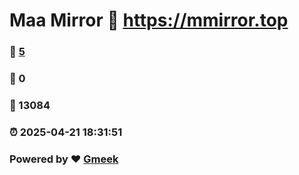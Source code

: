 # Maa Mirror :link: https://mmirror.top 
### :page_facing_up: [5](https://mmirror.top/tag.html) 
### :speech_balloon: 0 
### :hibiscus: 13084 
### :alarm_clock: 2025-04-21 18:31:51 
### Powered by :heart: [Gmeek](https://github.com/Meekdai/Gmeek)

